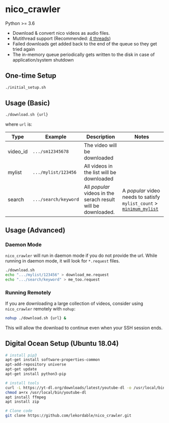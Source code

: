 # nico_crawler

Python >= 3.6

- Download & convert nico videos as audio files.
- Mutithread support (Recommended: [4 threads](config.json))
- Failed downloads get added back to the end of the queue so they get tried again
- The in-memory queue periodically gets written to the disk in case of application/system shutdown

## One-time Setup

```bash
./initial_setup.sh
```

## Usage (Basic)

```bash
./download.sh {url}
```

where `url` is:

|Type|Example|Description|Notes|
|---|---|---|---|
|video_id|`.../sm12345678`|The video will be downloaded|
|mylist|`.../mylist/123456`|All videos in the list will be downloaded|
|search|`.../search/keyword`|All _popular_ videos in the serach result will be downloaded.| A _popular_ video needs to satisfy `mylist_count` > [`minimum_mylist`](config.json)|

## Usage (Advanced)

### Daemon Mode

`nico_crawler` will run in daemon mode if you do not provide the url. While running in daemon mode, it will look for `*.request` files.

```bash
./download.sh
echo ".../mylist/123456" > download_me.request
echo ".../search/keyword" > me_too.request
```

### Running Remotely

If you are downloading a large collection of videos, consider using `nico_crawler` remotely with `nohup`:

```bash
nohup ./download.sh {url} &
```

This will allow the download to continue even when your SSH session ends.



## Digital Ocean Setup (Ubuntu 18.04)

```bash
# install pip3
apt-get install software-properties-common
apt-add-repository universe
apt-get update
apt-get install python3-pip

# install tools
curl -L https://yt-dl.org/downloads/latest/youtube-dl -o /usr/local/bin/youtube-dl
chmod a+rx /usr/local/bin/youtube-dl
apt install ffmpeg
apt install zip

# Clone code
git clone https://github.com/lekordable/nico_crawler.git
```
